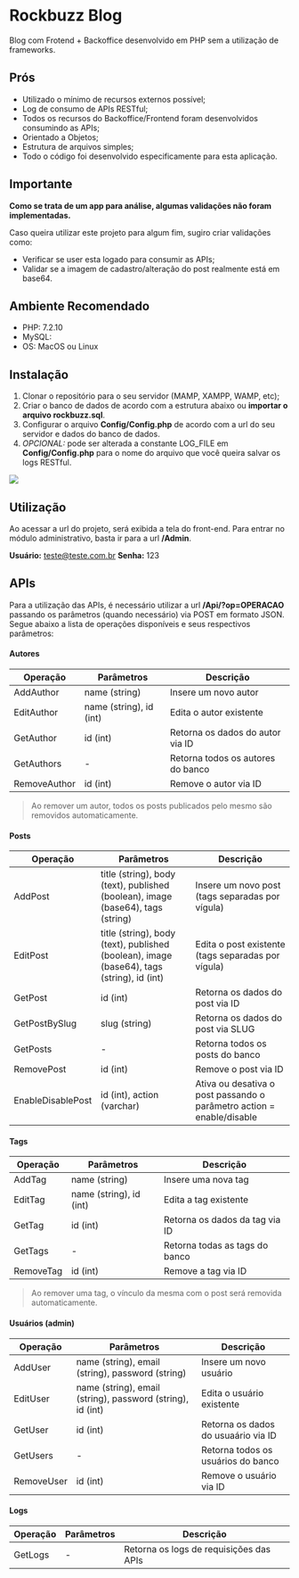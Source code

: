 # Rockbuzz Blog
Blog com Frotend + Backoffice desenvolvido em PHP sem a utilização de frameworks.

## Prós
- Utilizado o mínimo de recursos externos possível;
- Log de consumo de APIs RESTful;
- Todos os recursos do Backoffice/Frontend foram desenvolvidos consumindo as APIs;
- Orientado a Objetos;
- Estrutura de arquivos simples;
- Todo o código foi desenvolvido especificamente para esta aplicação.

## Importante
**Como se trata de um app para análise, algumas validações não foram implementadas.**

Caso queira utilizar este projeto para algum fim, sugiro criar validações como:
- Verificar se user esta logado para consumir as APIs;
- Validar se a imagem de cadastro/alteração do post realmente está em base64.

## Ambiente Recomendado
- PHP: 7.2.10
- MySQL: 
- OS: MacOS ou Linux

## Instalação
1. Clonar o repositório para o seu servidor (MAMP, XAMPP, WAMP, etc);
2. Criar o banco de dados de acordo com a estrutura abaixo ou **importar o arquivo rockbuzz.sql**.
3. Configurar o arquivo **Config/Config.php** de acordo com a url do seu servidor e dados do banco de dados.
4. *OPCIONAL:* pode ser alterada a constante LOG_FILE em **Config/Config.php** para o nome do arquivo que você queira salvar os logs RESTful.

![](https://bytebucket.org/rockbuzz1/fullstack-test/raw/095a31cac3e41a87be58fe926f39d37cf6b60d3f/database.png)

## Utilização
Ao acessar a url do projeto, será exibida a tela do front-end. Para entrar no módulo administrativo, basta ir para a url **/Admin**.

**Usuário:** teste@teste.com.br
**Senha:** 123

## APIs
Para a utilização das APIs, é necessário utilizar a url **/Api/?op=OPERACAO** passando os parâmetros (quando necessário) via POST em formato JSON.
Segue abaixo a lista de operações disponíveis e seus respectivos parâmetros:

#### Autores
| Operação | Parâmetros | Descrição
| ------------ | ------------ | ------------ |
| AddAuthor  | name (string)  | Insere um novo autor
| EditAuthor  | name (string), id (int)  | Edita o autor existente
| GetAuthor  | id (int)  | Retorna os dados do autor via ID
| GetAuthors  | -  | Retorna todos os autores do banco
| RemoveAuthor  | id (int)  | Remove o autor via ID

> Ao remover um autor, todos os posts publicados pelo mesmo são removidos automaticamente.

#### Posts
| Operação | Parâmetros | Descrição
| ------------ | ------------ | ------------ |
| AddPost  | title (string), body (text), published (boolean), image (base64), tags (string)  | Insere um novo post (tags separadas por vígula)
| EditPost  | title (string), body (text), published (boolean), image (base64), tags (string), id (int)  | Edita o post existente (tags separadas por vígula)
| GetPost  | id (int)  | Retorna os dados do post via ID
| GetPostBySlug  | slug (string)  | Retorna os dados do post via SLUG
| GetPosts  | -  | Retorna todos os posts do banco
| RemovePost  | id (int)  | Remove o post via ID
| EnableDisablePost  | id (int), action (varchar)  | Ativa ou desativa o post passando o parâmetro action = enable/disable

#### Tags
| Operação | Parâmetros | Descrição
| ------------ | ------------ | ------------ |
| AddTag  | name (string)  | Insere uma nova tag
| EditTag  | name (string), id (int)  | Edita a tag existente
| GetTag  | id (int)  | Retorna os dados da tag via ID
| GetTags  | -  | Retorna todas as tags do banco
| RemoveTag  | id (int)  | Remove a tag via ID

> Ao remover uma tag, o vínculo da mesma com o post será removida automaticamente.

#### Usuários (admin)
| Operação | Parâmetros | Descrição
| ------------ | ------------ | ------------ |
| AddUser  | name (string), email (string), password (string)  | Insere um novo usuário
| EditUser  | name (string), email (string), password (string), id (int)  | Edita o usuário existente
| GetUser  | id (int)  | Retorna os dados do usuaário via ID
| GetUsers  | -  | Retorna todos os usuários do banco
| RemoveUser  | id (int)  | Remove o usuário via ID

#### Logs
| Operação | Parâmetros | Descrição
| ------------ | ------------ | ------------ |
| GetLogs  | -  | Retorna os logs de requisições das APIs